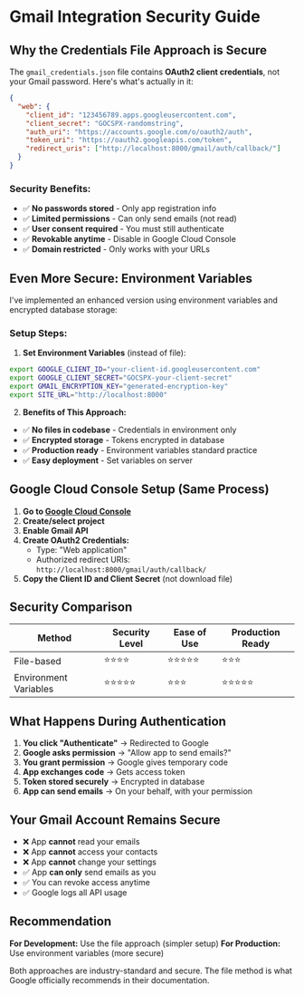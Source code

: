 # Gmail Integration Security Guide

## **Why the Credentials File Approach is Secure**

The `gmail_credentials.json` file contains **OAuth2 client credentials**, not your Gmail password. Here's what's actually in it:

```json
{
  "web": {
    "client_id": "123456789.apps.googleusercontent.com",
    "client_secret": "GOCSPX-randomstring",
    "auth_uri": "https://accounts.google.com/o/oauth2/auth",
    "token_uri": "https://oauth2.googleapis.com/token",
    "redirect_uris": ["http://localhost:8000/gmail/auth/callback/"]
  }
}
```

### **Security Benefits:**
- ✅ **No passwords stored** - Only app registration info
- ✅ **Limited permissions** - Can only send emails (not read)
- ✅ **User consent required** - You must still authenticate
- ✅ **Revokable anytime** - Disable in Google Cloud Console
- ✅ **Domain restricted** - Only works with your URLs

## **Even More Secure: Environment Variables**

I've implemented an enhanced version using environment variables and encrypted database storage:

### **Setup Steps:**

1. **Set Environment Variables** (instead of file):
```bash
export GOOGLE_CLIENT_ID="your-client-id.googleusercontent.com"
export GOOGLE_CLIENT_SECRET="GOCSPX-your-client-secret"
export GMAIL_ENCRYPTION_KEY="generated-encryption-key"
export SITE_URL="http://localhost:8000"
```

2. **Benefits of This Approach:**
- ✅ **No files in codebase** - Credentials in environment only
- ✅ **Encrypted storage** - Tokens encrypted in database
- ✅ **Production ready** - Environment variables standard practice
- ✅ **Easy deployment** - Set variables on server

## **Google Cloud Console Setup (Same Process)**

1. **Go to [Google Cloud Console](https://console.cloud.google.com/)**
2. **Create/select project**
3. **Enable Gmail API**
4. **Create OAuth2 Credentials:**
   - Type: "Web application"
   - Authorized redirect URIs: `http://localhost:8000/gmail/auth/callback/`
5. **Copy the Client ID and Client Secret** (not download file)

## **Security Comparison**

| Method | Security Level | Ease of Use | Production Ready |
|--------|---------------|-------------|------------------|
| File-based | ⭐⭐⭐⭐ | ⭐⭐⭐⭐⭐ | ⭐⭐⭐ |
| Environment Variables | ⭐⭐⭐⭐⭐ | ⭐⭐⭐ | ⭐⭐⭐⭐⭐ |

## **What Happens During Authentication**

1. **You click "Authenticate"** → Redirected to Google
2. **Google asks permission** → "Allow app to send emails?"
3. **You grant permission** → Google gives temporary code
4. **App exchanges code** → Gets access token
5. **Token stored securely** → Encrypted in database
6. **App can send emails** → On your behalf, with your permission

## **Your Gmail Account Remains Secure**

- ❌ App **cannot** read your emails
- ❌ App **cannot** access your contacts
- ❌ App **cannot** change your settings
- ✅ App **can only** send emails as you
- ✅ You can revoke access anytime
- ✅ Google logs all API usage

## **Recommendation**

**For Development:** Use the file approach (simpler setup)
**For Production:** Use environment variables (more secure)

Both approaches are industry-standard and secure. The file method is what Google officially recommends in their documentation.
